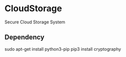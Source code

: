 # CloudStorage
Secure Cloud Storage System

## Dependency
sudo apt-get install python3-pip
pip3 install cryptography
